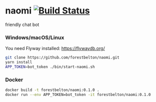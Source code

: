 # naomi [![Build Status](https://travis-ci.org/forestbelton/naomi.svg?branch=master)](https://travis-ci.org/forestbelton/naomi)

friendly chat bot

### Windows/macOS/Linux

You need Flyway installed: https://flywaydb.org/

```bash
git clone https://github.com/forestbelton/naomi.git
yarn install
APP_TOKEN=bot_token ./bin/start-naomi.sh
```

### Docker

```bash
docker build -t forestbelton/naomi:0.1.0 .
docker run --env APP_TOKEN=bot_token -it forestbelton/naomi:0.1.0
```
